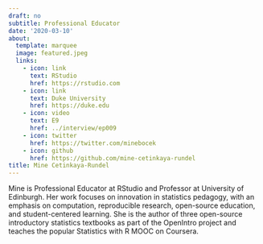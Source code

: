 ```yaml
---
draft: no
subtitle: Professional Educator
date: '2020-03-10'
about:
  template: marquee
  image: featured.jpeg
  links:
    - icon: link
      text: RStudio
      href: https://rstudio.com
    - icon: link
      text: Duke University
      href: https://duke.edu
    - icon: video
      text: E9
      href: ../interview/ep009
    - icon: twitter
      href: https://twitter.com/minebocek
    - icon: github
      href: https://github.com/mine-cetinkaya-rundel
title: Mine Cetinkaya-Rundel
---
```


Mine is Professional Educator at RStudio and Professor at University of Edinburgh. Her work focuses on innovation in statistics pedagogy, with an emphasis on computation, reproducible research, open-source education, and student-centered learning. She is the author of three open-source introductory statistics textbooks as part of the OpenIntro project and teaches the popular Statistics with R MOOC on Coursera.
